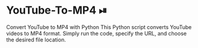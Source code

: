 #                   YouTube-To-MP4 ⏯
Convert YouTube to MP4 with Python This Python script converts YouTube videos to MP4 format. Simply run the code, specify the URL, and choose the desired file location.
